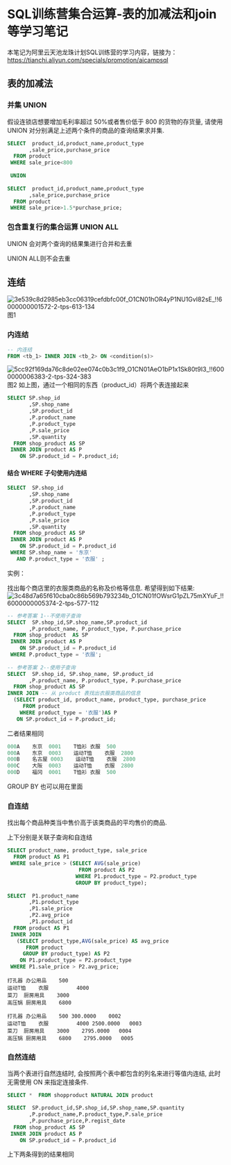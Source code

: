 # SQL训练营集合运算-表的加减法和join等学习笔记
本笔记为阿里云天池龙珠计划SQL训练营的学习内容，链接为：https://tianchi.aliyun.com/specials/promotion/aicampsql
## 表的加减法
### 并集 UNION
假设连锁店想要增加毛利率超过 50%或者售价低于 800 的货物的存货量, 请使用 UNION 对分别满足上述两个条件的商品的查询结果求并集.
```sql
SELECT  product_id,product_name,product_type
       ,sale_price,purchase_price
  FROM product 
 WHERE sale_price<800
  
 UNION
 
SELECT  product_id,product_name,product_type
       ,sale_price,purchase_price
  FROM product 
 WHERE sale_price>1.5*purchase_price;
```
### 包含重复行的集合运算 UNION ALL
UNION 会对两个查询的结果集进行合并和去重

UNION ALL则不会去重

## 连结
![3e539c8d2985eb3cc06319cefdbfc00f_O1CN01hOR4yP1NU1GvI82sE_!!6000000001572-2-tps-613-134](https://user-images.githubusercontent.com/55366350/128120217-ee7a808d-b650-4d64-93b8-86af706b7435.png)
图1
### 内连结
```sql
-- 内连结
FROM <tb_1> INNER JOIN <tb_2> ON <condition(s)>
```
![5cc92f169da76c8de02ee074c0b3c1f9_O1CN01AeO1bP1x1Sk80t9I3_!!6000000006383-2-tps-324-383](https://user-images.githubusercontent.com/55366350/128287152-c8a1c09c-5a2b-46f2-8bcc-4486feedacc9.png)
图2
如上图，通过一个相同的东西（product_id）将两个表连接起来
```sql
SELECT SP.shop_id
       ,SP.shop_name
       ,SP.product_id
       ,P.product_name
       ,P.product_type
       ,P.sale_price
       ,SP.quantity
  FROM shop_product AS SP
 INNER JOIN product AS P
    ON SP.product_id = P.product_id;
```

#### 结合 WHERE 子句使用内连结
```sql
SELECT  SP.shop_id
       ,SP.shop_name
       ,SP.product_id
       ,P.product_name
       ,P.product_type
       ,P.sale_price
       ,SP.quantity
  FROM shop_product AS SP
 INNER JOIN product AS P
    ON SP.product_id = P.product_id
 WHERE SP.shop_name = '东京'
   AND P.product_type = '衣服' ;
```
实例：

找出每个商店里的衣服类商品的名称及价格等信息. 希望得到如下结果:
![3c48d7a65f610cba0c86b569b793234b_O1CN01fOWsrG1pZL75mXYuF_!!6000000005374-2-tps-577-112](https://user-images.githubusercontent.com/55366350/128287622-e384c467-4147-42c9-a28e-6c965053aff1.png)
```sql
-- 参考答案 1--不使用子查询
SELECT  SP.shop_id,SP.shop_name,SP.product_id 
       ,P.product_name, P.product_type, P.purchase_price
  FROM shop_product  AS SP 
 INNER JOIN product AS P 
    ON SP.product_id = P.product_id
 WHERE P.product_type = '衣服';
 
-- 参考答案 2--使用子查询
SELECT  SP.shop_id, SP.shop_name, SP.product_id
       ,P.product_name, P.product_type, P.purchase_price
  FROM shop_product AS SP 
INNER JOIN -- 从 product 表找出衣服类商品的信息
  (SELECT product_id, product_name, product_type, purchase_price
     FROM product	
    WHERE product_type = '衣服')AS P 
   ON SP.product_id = P.product_id;
```
二者结果相同
```sql
000A	东京	0001	T恤衫	衣服	500
000A	东京	0003	运动T恤	衣服	2800
000B	名古屋	0003	运动T恤	衣服	2800
000C	大阪	0003	运动T恤	衣服	2800
000D	福冈	0001	T恤衫	衣服	500
```
GROUP BY 也可以用在里面
### 自连结
找出每个商品种类当中售价高于该类商品的平均售价的商品.

上下分别是关联子查询和自连结
```sql
SELECT product_name, product_type, sale_price
  FROM product AS P1
 WHERE sale_price > (SELECT AVG(sale_price)
                       FROM product AS P2
                      WHERE P1.product_type = P2.product_type
                      GROUP BY product_type);
                      
SELECT  P1.product_name
       ,P1.product_type
       ,P1.sale_price
       ,P2.avg_price
       ,P1.product_id
  FROM product AS P1
 INNER JOIN 
   (SELECT product_type,AVG(sale_price) AS avg_price 
      FROM product 
     GROUP BY product_type) AS P2 
    ON P1.product_type = P2.product_type
 WHERE P1.sale_price > P2.avg_price;
```
```
打孔器	办公用品	500
运动T恤	衣服	       4000
菜刀	厨房用具	3000
高压锅	厨房用具	6800

打孔器	办公用品	500	300.0000	0002
运动T恤	衣服	       4000	2500.0000	0003
菜刀	厨房用具	3000	2795.0000	0004
高压锅	厨房用具	6800	2795.0000	0005
```
### 自然连结
当两个表进行自然连结时, 会按照两个表中都包含的列名来进行等值内连结, 此时无需使用 ON 来指定连接条件.
```sql
SELECT *  FROM shopproduct NATURAL JOIN product

SELECT  SP.product_id,SP.shop_id,SP.shop_name,SP.quantity
       ,P.product_name,P.product_type,P.sale_price
       ,P.purchase_price,P.regist_date  
  FROM shop_product AS SP 
 INNER JOIN product AS P 
    ON SP.product_id = P.product_id
```
上下两条得到的结果相同
